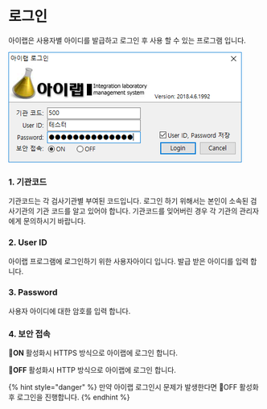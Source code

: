 # 로그인

아이랩은 사용자별 아이디를 발급하고 로그인 후 사용 할 수 있는 프로그램 입니다.

![](../.gitbook/assets/login.png)

### 1. **기관코드**

기관코드는 각 검사기관별 부여된 코드입니다. 로그인 하기 위해서는 본인이 소속된 검사기관의 기관 코드를 알고 있어야 합니다. 기관코드를 잊어버린 경우 각 기관의 관리자에게 문의하시기 바랍니다.

### 2. **User ID**

아이랩 프로그램에 로그인하기 위한 사용자아이디 입니다. 발급 받은 아이디를 입력 합니다.

### 3. **Password**

사용자 아이디에 대한 암호를 입력 합니다.

### 4. 보안 접속

🔘**ON** 활성화시 HTTPS 방식으로 아이랩에 로그인 합니다.

🔘**OFF** 활성화시 HTTP 방식으로 아이랩에 로그인 합니다.

{% hint style="danger" %}
만약 아이랩 로그인시 문제가 발생한다면 🔘OFF 활성화 후 로그인을 진행합니다.
{% endhint %}




